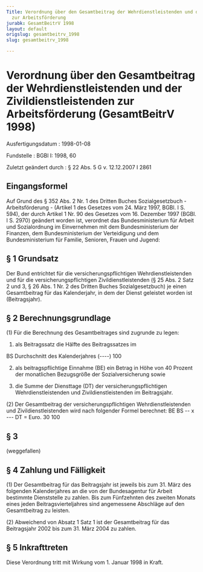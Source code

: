```yaml
---
Title: Verordnung über den Gesamtbeitrag der Wehrdienstleistenden und der Zivildienstleistenden
  zur Arbeitsförderung
jurabk: GesamtBeitrV 1998
layout: default
origslug: gesamtbeitrv_1998
slug: gesamtbeitrv_1998

---
```


# Verordnung über den Gesamtbeitrag der Wehrdienstleistenden und der Zivildienstleistenden zur Arbeitsförderung (GesamtBeitrV 1998)

Ausfertigungsdatum
:   1998-01-08

Fundstelle
:   BGBl I: 1998, 60

Zuletzt geändert durch
:   § 22 Abs. 5 G v. 12.12.2007 I 2861


## Eingangsformel

Auf Grund des § 352 Abs. 2 Nr. 1 des Dritten Buches Sozialgesetzbuch - Arbeitsförderung - (Artikel 1 des Gesetzes vom 24. März 1997, BGBl. I S. 594), der durch Artikel 1 Nr. 90 des Gesetzes vom 16. Dezember 1997 (BGBl. I S. 2970) geändert worden ist, verordnet das Bundesministerium für Arbeit und Sozialordnung im Einvernehmen mit dem Bundesministerium der Finanzen, dem Bundesministerium der Verteidigung und dem Bundesministerium für Familie, Senioren, Frauen und Jugend:


## § 1 Grundsatz

Der Bund entrichtet für die versicherungspflichtigen Wehrdienstleistenden und für die versicherungspflichtigen Zivildienstleistenden (§ 25 Abs. 2 Satz 2 und 3, § 26 Abs. 1 Nr. 2 des Dritten Buches Sozialgesetzbuch) je einen Gesamtbeitrag für das Kalenderjahr, in dem der Dienst geleistet worden ist (Beitragsjahr).


## § 2 Berechnungsgrundlage

(1) Für die Berechnung des Gesamtbeitrages sind zugrunde zu legen:

1.  als Beitragssatz die Hälfte des Beitragssatzes im



BS
Durchschnitt des Kalenderjahres (----)
100

2.  als beitragspflichtige Einnahme (BE) ein Betrag in Höhe von 40 Prozent der monatlichen Bezugsgröße der Sozialversicherung sowie


3.  die Summe der Diensttage (DT) der versicherungspflichtigen Wehrdienstleistenden und Zivildienstleistenden im Beitragsjahr.




(2) Der Gesamtbeitrag der versicherungspflichtigen Wehrdienstleistenden und Zivildienstleistenden wird nach folgender Formel berechnet:
BE    BS
-- x --- DT = Euro.
30   100


## § 3

(weggefallen)


## § 4 Zahlung und Fälligkeit

(1) Der Gesamtbeitrag für das Beitragsjahr ist jeweils bis zum 31. März des folgenden Kalenderjahres an die von der Bundesagentur für Arbeit bestimmte Dienststelle zu zahlen. Bis zum Fünfzehnten des zweiten Monats eines jeden Beitragsvierteljahres sind angemessene Abschläge auf den Gesamtbeitrag zu leisten.

(2) Abweichend von Absatz 1 Satz 1 ist der Gesamtbeitrag für das Beitragsjahr 2002 bis zum 31. März 2004 zu zahlen.


## § 5 Inkrafttreten

Diese Verordnung tritt mit Wirkung vom 1. Januar 1998 in Kraft.

